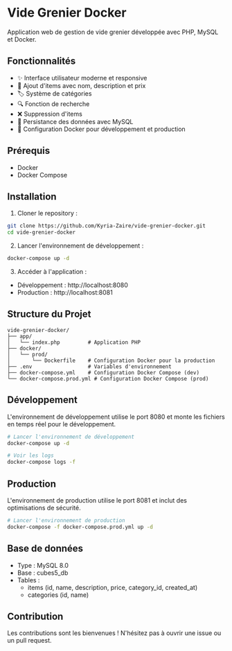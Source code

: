 # Vide Grenier Docker

Application web de gestion de vide grenier développée avec PHP, MySQL et Docker.

## Fonctionnalités

- ✨ Interface utilisateur moderne et responsive
- 📝 Ajout d'items avec nom, description et prix
- 🏷️ Système de catégories
- 🔍 Fonction de recherche
- ❌ Suppression d'items
- 💾 Persistance des données avec MySQL
- 🐳 Configuration Docker pour développement et production

## Prérequis

- Docker
- Docker Compose

## Installation

1. Cloner le repository :
```bash
git clone https://github.com/Kyria-Zaire/vide-grenier-docker.git
cd vide-grenier-docker
```

2. Lancer l'environnement de développement :
```bash
docker-compose up -d
```

3. Accéder à l'application :
- Développement : http://localhost:8080
- Production : http://localhost:8081

## Structure du Projet

```
vide-grenier-docker/
├── app/
│   └── index.php         # Application PHP
├── docker/
│   └── prod/
│       └── Dockerfile    # Configuration Docker pour la production
├── .env                  # Variables d'environnement
├── docker-compose.yml    # Configuration Docker Compose (dev)
└── docker-compose.prod.yml # Configuration Docker Compose (prod)
```

## Développement

L'environnement de développement utilise le port 8080 et monte les fichiers en temps réel pour le développement.

```bash
# Lancer l'environnement de développement
docker-compose up -d

# Voir les logs
docker-compose logs -f
```

## Production

L'environnement de production utilise le port 8081 et inclut des optimisations de sécurité.

```bash
# Lancer l'environnement de production
docker-compose -f docker-compose.prod.yml up -d
```

## Base de données

- Type : MySQL 8.0
- Base : cubes5_db
- Tables :
  - items (id, name, description, price, category_id, created_at)
  - categories (id, name)

## Contribution

Les contributions sont les bienvenues ! N'hésitez pas à ouvrir une issue ou un pull request.
